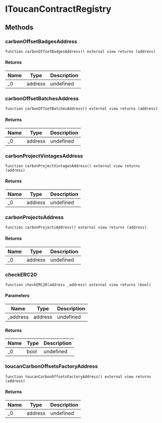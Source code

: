 # IToucanContractRegistry









## Methods

### carbonOffsetBadgesAddress

```solidity
function carbonOffsetBadgesAddress() external view returns (address)
```






#### Returns

| Name | Type | Description |
|---|---|---|
| _0 | address | undefined |

### carbonOffsetBatchesAddress

```solidity
function carbonOffsetBatchesAddress() external view returns (address)
```






#### Returns

| Name | Type | Description |
|---|---|---|
| _0 | address | undefined |

### carbonProjectVintagesAddress

```solidity
function carbonProjectVintagesAddress() external view returns (address)
```






#### Returns

| Name | Type | Description |
|---|---|---|
| _0 | address | undefined |

### carbonProjectsAddress

```solidity
function carbonProjectsAddress() external view returns (address)
```






#### Returns

| Name | Type | Description |
|---|---|---|
| _0 | address | undefined |

### checkERC20

```solidity
function checkERC20(address _address) external view returns (bool)
```





#### Parameters

| Name | Type | Description |
|---|---|---|
| _address | address | undefined |

#### Returns

| Name | Type | Description |
|---|---|---|
| _0 | bool | undefined |

### toucanCarbonOffsetsFactoryAddress

```solidity
function toucanCarbonOffsetsFactoryAddress() external view returns (address)
```






#### Returns

| Name | Type | Description |
|---|---|---|
| _0 | address | undefined |





